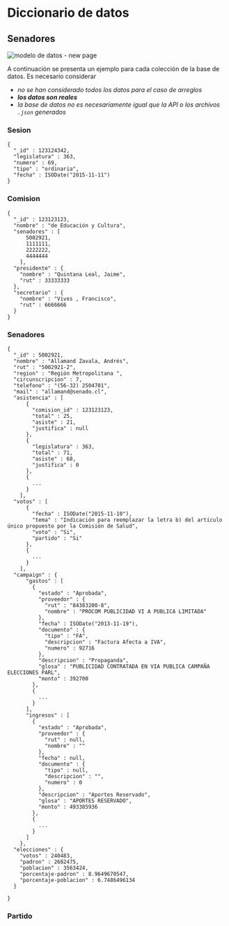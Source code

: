 # Diccionario de datos

## Senadores

![modelo de datos - new page](https://cloud.githubusercontent.com/assets/5105812/11173694/66b565d6-8bf8-11e5-9f15-0eac2c0ed97c.png)


A continuación se presenta un ejemplo para cada colección de la base de datos. Es necesario considerar

* _no se han considerado todos los datos para el caso de arreglos_
* **_los datos son reales_**
* _la base de datos no es necesariamente igual que la API o los archivos `.json` generados_

### Sesion

    {
      "_id" : 123124342,
      "legislatura" : 363,
      "numero" : 69,
      "tipo" : "ordinaria",
      "fecha" : ISODate("2015-11-11")
    }

### Comision

    {
      "_id" : 123123123,
      "nombre" : "de Educación y Cultura",
      "senadores" : [
          5002921,
          1111111,
          2222222,
          4444444
        ],
      "presidente" : {
        "nombre" : "Quintana Leal, Jaime",
        "rut" : 33333333
      },
      "secretario" : {
        "nombre" : "Vives , Francisco",
        "rut" : 6666666
      }
    }

### Senadores

    {
      "_id" : 5002921,
      "nombre" : "Allamand Zavala, Andrés",
      "rut" : "5002921-2",
      "region" : "Región Metropolitana ",
      "circunscripcion" : 7,
      "telefono" : "(56-32) 2504701",
      "mail" : "allamand@senado.cl",
      "asistencia" : [
          {
            "comision_id" : 123123123,
            "total" : 25,
            "asiste" : 21,
            "justifica" : null
          },
          {
            "legislatura" : 363,
            "total" : 71,
            "asiste" : 68,
            "justifica" : 0
          },
          {
            ...
          }
        ],
      "votos" : [
          {
            "fecha" : ISODate("2015-11-10"),
            "tema" : "Indicación para reemplazar la letra b) del artículo único propuesto por la Comisión de Salud",
            "voto" : "Si",
            "partido" : "Si"
          },
          {
            ...
          }
        ],
      "campaign" : {
          "gastos" : [
            {
              "estado" : "Aprobada",
              "proveedor" : {
                "rut" : "84383200-8",
                "nombre" : "PROCOM PUBLICIDAD VI A PUBLICA LIMITADA"
              },
              "fecha" : ISODate("2013-11-19"),
              "documento" : {
                "tipo" : "FA",
                "descripcion" : "Factura Afecta a IVA",
                "numero" : 92716
              },
              "descripcion" : "Propaganda",
              "glosa" : "PUBLICIDAD CONTRATADA EN VIA PUBLICA CAMPAÑA ELECCIONES PARL",
              "monto" : 392700
            },
            {
              ...
            }
          ],
          "ingresos" : [
            {
              "estado" : "Aprobada",
              "proveedor" : {
                "rut" : null,
                "nombre" : ""
              },
              "fecha" : null,
              "documento" : {
                "tipo" : null,
                "descripcion" : "",
                "numero" : 0
              },
              "descripcion" : "Aportes Reservado",
              "glosa" : "APORTES RESERVADO",
              "monto" : 493385936
            },
            {
              ...
            }
          ]
        },
      "elecciones" : {
        "votos" : 240483,
        "padron" : 2682475,
        "poblacion" : 3563424,
        "porcentaje-padron" : 8.9649670547,
        "porcentaje-poblacion" : 6.7486496134
      }

    }

### Partido
